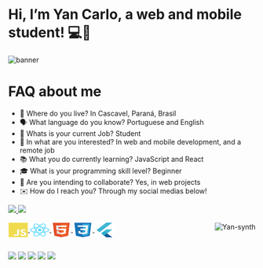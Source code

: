 # Hi, I’m Yan Carlo, a web and mobile student! 💻📱
![banner](https://user-images.githubusercontent.com/40778394/131587292-dfe66689-e1c4-47e4-9c21-ec007faad515.png)
# FAQ about me
- 📍 Where do you live? In Cascavel, Paraná, Brasil
- 🗣 What language do you know? Portuguese and English
- 💼 Whats is your current Job? Student
- 🤔 In what are you interested? In web and mobile development, and a remote job
- 📚 What you do currently learning? JavaScript and React
- 🎓 What is your programming skill level? Beginner
- 🤝 Are you intending to collaborate? Yes, in web projects
- ✉️ How do I reach you? Through my social medias below!

 <div>
  <a href="https://github.com/SrYanCarlo">
  <img height="180em" src="https://github-readme-stats.vercel.app/api?username=SrYanCarlo&show_icons=true&theme=synthwave&include_all_commits=true&count_private=true"/>
  <img height="180em" src="https://github-readme-stats.vercel.app/api/top-langs/?username=yancarlodev&layout=compact&langs_count=7&theme=synthwave"/>
</div>
<div style="display: inline_block"><br>
  <img align="center" alt="Yan-Js" height="30" width="40" src="https://raw.githubusercontent.com/devicons/devicon/master/icons/javascript/javascript-plain.svg">
  <img align="center" alt="Yan-React" height="30" width="40" src="https://raw.githubusercontent.com/devicons/devicon/master/icons/react/react-original.svg">
  <img align="center" alt="Yan-HTML" height="30" width="40" src="https://raw.githubusercontent.com/devicons/devicon/master/icons/html5/html5-original.svg">
  <img align="center" alt="Yan-CSS" height="30" width="40" src="https://raw.githubusercontent.com/devicons/devicon/master/icons/css3/css3-original.svg">
  <img align="center" alt="Yan-Flutter" height="30" width="40" src="https://raw.githubusercontent.com/devicons/devicon/master/icons/flutter/flutter-original.svg">
  <img align="right" alt="Yan-synth" src="https://c.tenor.com/GiO4XNKti44AAAAM/retrowave-synthwave.gif">
</div>

##
  
<div> 
  <a href="https://www.facebook.com/yancarlo.silveiralepri/" target="_blank"><img src="https://img.shields.io/badge/Facebook-1877F2?style=for-the-badge&logo=facebook&logoColor=white" target="_blank"></a>
  <a href="https://instagram.com/yancarlodc" target="_blank"><img src="https://img.shields.io/badge/-Instagram-%23E4405F?style=for-the-badge&logo=instagram&logoColor=white" target="_blank"></a>
  <a href="https://www.linkedin.com/in/yan-carlo-315287161" target="_blank"><img src="https://img.shields.io/badge/-LinkedIn-%230077B5?style=for-the-badge&logo=linkedin&logoColor=white" target="_blank"></a>
  <a href="http://api.whatsapp.com/send?1=pt_BR&phone=5545998110952" target="_blank"><img src="https://img.shields.io/badge/WhatsApp-25D366?style=for-the-badge&logo=whatsapp&logoColor=white" target="_blank"></a>
  <a href = "mailto:yancarlodc@gmail.com"><img src="https://img.shields.io/badge/-Gmail-%23333?style=for-the-badge&logo=gmail&logoColor=white" target="_blank"></a>
</div>
